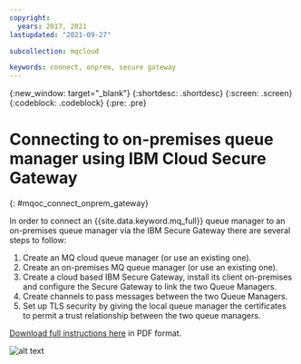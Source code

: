 ```yaml
---
copyright:
  years: 2017, 2021
lastupdated: "2021-09-27"

subcollection: mqcloud

keywords: connect, onprem, secure gateway
---
```


{:new_window: target="_blank"}
{:shortdesc: .shortdesc}
{:screen: .screen}
{:codeblock: .codeblock}
{:pre: .pre}

# Connecting to on-premises queue manager using IBM Cloud Secure Gateway
{: #mqoc_connect_onprem_gateway}

In order to connect an {{site.data.keyword.mq_full}} queue manager to an on-premises queue manager via the IBM Secure Gateway there are several steps to follow:

1. Create an MQ cloud queue manager (or use an existing one).
2. Create an on-premises MQ queue manager (or use an existing one).
3. Create a cloud based IBM Secure Gateway, install its client on-premises and configure the Secure Gateway to link the two Queue Managers.
4. Create channels to pass messages between the two Queue Managers.
5. Set up TLS security by giving the local queue manager the certificates to permit a trust relationship between the two queue managers.

[Download full instructions here](http://ibm.biz/BdqDUx) in PDF format.

![alt text][connect_on_prem2]

[connect_on_prem2]: ./images/mqoc_connect_onprem2.png "IBM Secure Gateway"
